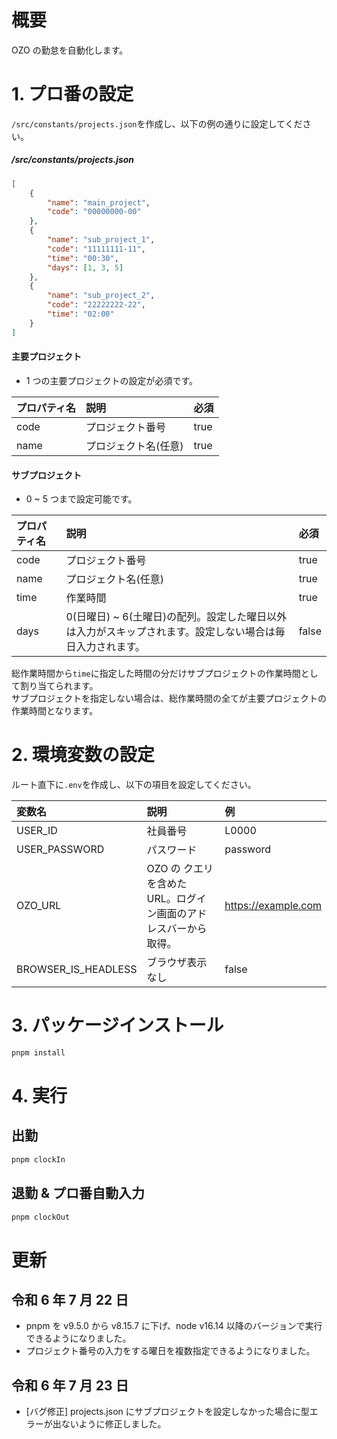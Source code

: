 # 概要

OZO の勤怠を自動化します。

# 1. プロ番の設定

`/src/constants/projects.json`を作成し、以下の例の通りに設定してください。

##### /src/constants/projects.json

```json
[
	{
		"name": "main_project",
		"code": "00000000-00"
	},
	{
		"name": "sub_project_1",
		"code": "11111111-11",
		"time": "00:30",
		"days": [1, 3, 5]
	},
	{
		"name": "sub_project_2",
		"code": "22222222-22",
		"time": "02:00"
	}
]
```

#### 主要プロジェクト

-   1 つの主要プロジェクトの設定が必須です。

| プロパティ名 | 説明                 | 必須 |
| :----------- | :------------------- | :--- |
| code         | プロジェクト番号     | true |
| name         | プロジェクト名(任意) | true |

#### サブプロジェクト

-   0 ~ 5 つまで設定可能です。

| プロパティ名 | 説明                                                                                                      | 必須  |
| :----------- | :-------------------------------------------------------------------------------------------------------- | :---- |
| code         | プロジェクト番号                                                                                          | true  |
| name         | プロジェクト名(任意)                                                                                      | true  |
| time         | 作業時間                                                                                                  | true  |
| days         | 0(日曜日) ~ 6(土曜日)の配列。設定した曜日以外は入力がスキップされます。設定しない場合は毎日入力されます。 | false |

総作業時間から`time`に指定した時間の分だけサブプロジェクトの作業時間として割り当てられます。  
サブプロジェクトを指定しない場合は、総作業時間の全てが主要プロジェクトの作業時間となります。

# 2. 環境変数の設定

ルート直下に`.env`を作成し、以下の項目を設定してください。

| 変数名              | 説明                                                            | 例                  |
| :------------------ | :-------------------------------------------------------------- | :------------------ |
| USER_ID             | 社員番号                                                        | L0000               |
| USER_PASSWORD       | パスワード                                                      | password            |
| OZO_URL             | OZO の クエリを含めた URL。ログイン画面のアドレスバーから取得。 | https://example.com |
| BROWSER_IS_HEADLESS | ブラウザ表示なし                                                | false               |

# 3. パッケージインストール

```bash
pnpm install
```

# 4. 実行

## 出勤

```bash
pnpm clockIn
```

## 退勤 & プロ番自動入力

```bash
pnpm clockOut
```

# 更新

## 令和 6 年 7 月 22 日

-   pnpm を v9.5.0 から v8.15.7 に下げ、node v16.14 以降のバージョンで実行できるようになりました。
-   プロジェクト番号の入力をする曜日を複数指定できるようになりました。

## 令和 6 年 7 月 23 日

-   [バグ修正] projects.json にサブプロジェクトを設定しなかった場合に型エラーが出ないように修正しました。

